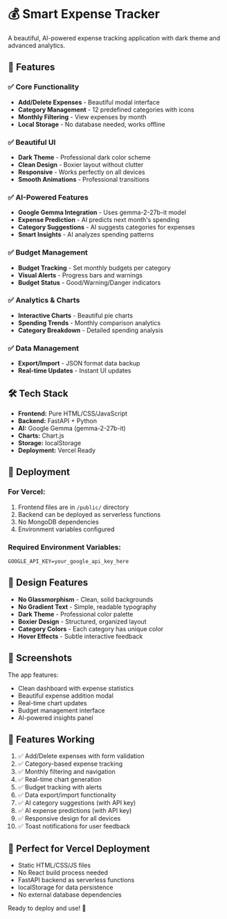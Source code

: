 # 💰 Smart Expense Tracker

A beautiful, AI-powered expense tracking application with dark theme and advanced analytics.

## 🌟 Features

### ✅ Core Functionality
- **Add/Delete Expenses** - Beautiful modal interface
- **Category Management** - 12 predefined categories with icons
- **Monthly Filtering** - View expenses by month
- **Local Storage** - No database needed, works offline

### ✅ Beautiful UI
- **Dark Theme** - Professional dark color scheme
- **Clean Design** - Boxier layout without clutter
- **Responsive** - Works perfectly on all devices
- **Smooth Animations** - Professional transitions

### ✅ AI-Powered Features
- **Google Gemma Integration** - Uses gemma-2-27b-it model
- **Expense Prediction** - AI predicts next month's spending
- **Category Suggestions** - AI suggests categories for expenses
- **Smart Insights** - AI analyzes spending patterns

### ✅ Budget Management
- **Budget Tracking** - Set monthly budgets per category
- **Visual Alerts** - Progress bars and warnings
- **Budget Status** - Good/Warning/Danger indicators

### ✅ Analytics & Charts
- **Interactive Charts** - Beautiful pie charts
- **Spending Trends** - Monthly comparison analytics
- **Category Breakdown** - Detailed spending analysis

### ✅ Data Management
- **Export/Import** - JSON format data backup
- **Real-time Updates** - Instant UI updates

## 🛠️ Tech Stack

- **Frontend:** Pure HTML/CSS/JavaScript
- **Backend:** FastAPI + Python
- **AI:** Google Gemma (gemma-2-27b-it)
- **Charts:** Chart.js
- **Storage:** localStorage
- **Deployment:** Vercel Ready

## 🚀 Deployment

### For Vercel:
1. Frontend files are in `/public/` directory
2. Backend can be deployed as serverless functions
3. No MongoDB dependencies
4. Environment variables configured

### Required Environment Variables:
```
GOOGLE_API_KEY=your_google_api_key_here
```

## 🎨 Design Features

- **No Glassmorphism** - Clean, solid backgrounds
- **No Gradient Text** - Simple, readable typography
- **Dark Theme** - Professional color palette
- **Boxier Design** - Structured, organized layout
- **Category Colors** - Each category has unique color
- **Hover Effects** - Subtle interactive feedback

## 📱 Screenshots

The app features:
- Clean dashboard with expense statistics
- Beautiful expense addition modal
- Real-time chart updates
- Budget management interface
- AI-powered insights panel

## 🔧 Features Working

1. ✅ Add/Delete expenses with form validation
2. ✅ Category-based expense tracking
3. ✅ Monthly filtering and navigation
4. ✅ Real-time chart generation
5. ✅ Budget tracking with alerts
6. ✅ Data export/import functionality
7. ✅ AI category suggestions (with API key)
8. ✅ AI expense predictions (with API key)
9. ✅ Responsive design for all devices
10. ✅ Toast notifications for user feedback

## 🎯 Perfect for Vercel Deployment

- Static HTML/CSS/JS files
- No React build process needed
- FastAPI backend as serverless functions
- localStorage for data persistence
- No external database dependencies

Ready to deploy and use! 🚀